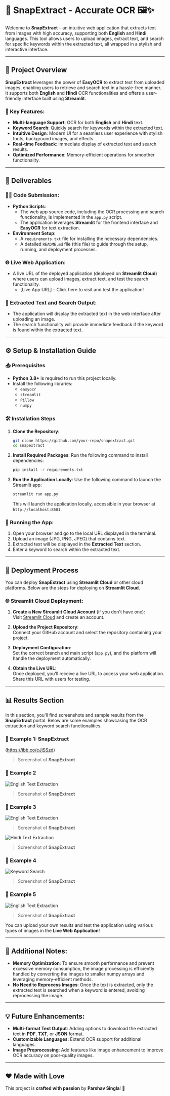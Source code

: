 # 📜 SnapExtract - Accurate OCR 🖼️✨

Welcome to **SnapExtract** – an intuitive web application that extracts text from images with high accuracy, supporting both **English** and **Hindi** languages. This tool allows users to upload images, extract text, and search for specific keywords within the extracted text, all wrapped in a stylish and interactive interface. 

---

## 🚀 Project Overview

**SnapExtract** leverages the power of **EasyOCR** to extract text from uploaded images, enabling users to retrieve and search text in a hassle-free manner. It supports both **English** and **Hindi** OCR functionalities and offers a user-friendly interface built using **Streamlit**.

### 🌟 Key Features:
- **Multi-language Support**: OCR for both **English** and **Hindi** text.
- **Keyword Search**: Quickly search for keywords within the extracted text.
- **Intuitive Design**: Modern UI for a seamless user experience with stylish fonts, background images, and effects.
- **Real-time Feedback**: Immediate display of extracted text and search results.
- **Optimized Performance**: Memory-efficient operations for smoother functionality.

---

## 📁 Deliverables

### 🧑‍💻 Code Submission:
- **Python Scripts**:
    - The web app source code, including the OCR processing and search functionality, is implemented in the `app.py` script.
    - The application leverages **Streamlit** for the frontend interface and **EasyOCR** for text extraction.
- **Environment Setup**:
    - A `requirements.txt` file for installing the necessary dependencies.
    - A detailed `README.md` file (this file) to guide through the setup, running, and deployment processes.

### 🌐 Live Web Application:
- A live URL of the deployed application (deployed on **Streamlit Cloud**) where users can upload images, extract text, and test the search functionality.
    - [Live App URL] – Click here to visit and test the application!

### 📜 Extracted Text and Search Output:
- The application will display the extracted text in the web interface after uploading an image.
- The search functionality will provide immediate feedback if the keyword is found within the extracted text.

---

## ⚙️ Setup & Installation Guide

### 📥 Prerequisites
- **Python 3.8+** is required to run this project locally.
- Install the following libraries:
  - `easyocr`
  - `streamlit`
  - `Pillow`
  - `numpy`

### 🛠️ Installation Steps
1. **Clone the Repository**:
    ```bash
    git clone https://github.com/your-repo/snapextract.git
    cd snapextract
    ```

2. **Install Required Packages**:
    Run the following command to install dependencies:
    ```bash
    pip install -r requirements.txt
    ```

3. **Run the Application Locally**:
    Use the following command to launch the Streamlit app:
    ```bash
    streamlit run app.py
    ```
    This will launch the application locally, accessible in your browser at `http://localhost:8501`.

### 🧪 Running the App:
1. Open your browser and go to the local URL displayed in the terminal.
2. Upload an image (JPG, PNG, JPEG) that contains text.
3. Extracted text will be displayed in the **Extracted Text** section.
4. Enter a keyword to search within the extracted text.

---

## 🚀 Deployment Process

You can deploy **SnapExtract** using **Streamlit Cloud** or other cloud platforms. Below are the steps for deploying on **Streamlit Cloud**.

### 🌐 Streamlit Cloud Deployment:
1. **Create a New Streamlit Cloud Account** (if you don't have one):  
    Visit [Streamlit Cloud](https://streamlit.io/cloud) and create an account.
    
2. **Upload the Project Repository**:  
    Connect your GitHub account and select the repository containing your project.

3. **Deployment Configuration**:  
    Set the correct branch and main script (`app.py`), and the platform will handle the deployment automatically.

4. **Obtain the Live URL**:  
    Once deployed, you'll receive a live URL to access your web application. Share this URL with users for testing.

---

## 📊 Results Section

In this section, you'll find screenshots and sample results from the **SnapExtract** portal. Below are some examples showcasing the OCR extraction and keyword search functionalities.

### 📸 Example 1: SnapExtract
(https://ibb.co/cJjSSzd)
> Screenshot of **SnapExtract**

### 📸 Example 2
![English Text Extraction](https://drive.google.com/file/d/1FBk28iFM67wQ6ILUE6vI6LOb0bn0GzKm/view?usp=sharing)
> Screenshot of **SnapExtract**

### 📸 Example 3
![English Text Extraction](https://drive.google.com/file/d/1MxH3HaIfQCndte31laNeAP9GKUA0Rith/view?usp=sharing)
> Screenshot of **SnapExtract**

![Hindi Text Extraction](https://drive.google.com/file/d/1eC1oOPSDzd5j1w-5tI4CpZcElK-KocZc/view?usp=sharing)
> Screenshot of **SnapExtract**

### 📸 Example 4
![Keyword Search](https://drive.google.com/file/d/1XF4yNPA5r2QdUSyY3xT0TtgkgH-WzhPB/view?usp=sharing)
> Screenshot of **SnapExtract**

### 📸 Example 5
![English Text Extraction](https://drive.google.com/file/d/1dncUTmI9NjST_nJ3PLV1ONCXfZhplbCC/view?usp=sharing)
> Screenshot of **SnapExtract**

You can upload your own results and test the application using various types of images in the **Live Web Application**!

---

## 📌 Additional Notes:
- **Memory Optimization**: To ensure smooth performance and prevent excessive memory consumption, the image processing is efficiently handled by converting the images to smaller numpy arrays and leveraging memory-efficient methods.
- **No Need to Reprocess Images**: Once the text is extracted, only the extracted text is searched when a keyword is entered, avoiding reprocessing the image.

---

## 💡 Future Enhancements:
- **Multi-format Text Output**: Adding options to download the extracted text in **PDF**, **TXT**, or **JSON** format.
- **Customizable Languages**: Extend OCR support for additional languages.
- **Image Preprocessing**: Add features like image enhancement to improve OCR accuracy on poor-quality images.

---

## ❤️ Made with Love
This project is **crafted with passion** by **Parshav Singla**! 🧡
